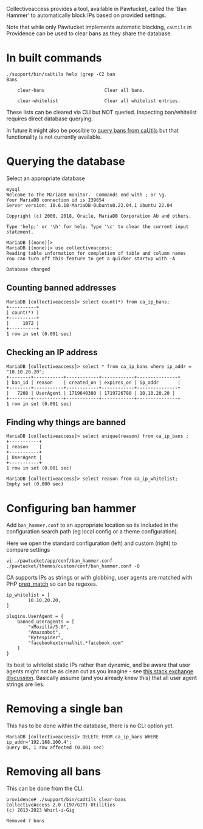 Collectiveaccess provides a tool, available in Pawtucket, called the 'Ban Hammer' to automatically block IPs based on provided settings.

Note that while only Pawtucket implements automatic blocking, `caUtils` in Providence can be used to clear bans as they share the database.

# In built commands

```
./support/bin/caUtils help |grep -C2 ban
Bans

	clear-bans                    	Clear all bans.

	clear-whitelist               	Clear all whitelist entries.
```

These lists can be cleared via CLI but NOT queried. Inspecting ban/whitelist requires direct database querying.

In future it might also be possible to [query bans from caUtils](https://github.com/collectiveaccess/providence/issues/1646) but that functionality is
not currently available.

# Querying the database

Select an appropriate database
```
mysql
Welcome to the MariaDB monitor.  Commands end with ; or \g.
Your MariaDB connection id is 239654
Server version: 10.6.18-MariaDB-0ubuntu0.22.04.1 Ubuntu 22.04

Copyright (c) 2000, 2018, Oracle, MariaDB Corporation Ab and others.

Type 'help;' or '\h' for help. Type '\c' to clear the current input statement.

MariaDB [(none)]>
MariaDB [(none)]> use collectiveaccess;
Reading table information for completion of table and column names
You can turn off this feature to get a quicker startup with -A

Database changed
```

## Counting banned addresses

```
MariaDB [collectiveaccess]> select count(*) from ca_ip_bans;
+----------+
| count(*) |
+----------+
|     1072 |
+----------+
1 row in set (0.001 sec)
```

## Checking an IP address

```
MariaDB [collectiveaccess]> select * from ca_ip_bans where ip_addr = "10.10.20.20";
+--------+-----------+------------+------------+---------------+
| ban_id | reason    | created_on | expires_on | ip_addr       |
+--------+-----------+------------+------------+---------------+
|   7208 | UserAgent | 1719640380 | 1719726780 | 10.10.20.20 |
+--------+-----------+------------+------------+---------------+
1 row in set (0.001 sec)
```

## Finding why things are banned
```
MariaDB [collectiveaccess]> select unique(reason) from ca_ip_bans ;
+-----------+
| reason    |
+-----------+
| UserAgent |
+-----------+
1 row in set (0.001 sec)

MariaDB [collectiveaccess]> select reason from ca_ip_whitelist;
Empty set (0.000 sec)
```

# Configuring ban hammer

Add `ban_hammer.conf` to an appropriate location so its included in the configuration search path (eg local config or a theme configuration).

Here we open the standard configuration (left) and custom (right) to compare settings
```
vi ./pawtucket/app/conf/ban_hammer.conf ./pawtucket/themes/custom/conf/ban_hammer.conf -O
```

CA supports IPs as strings or with globbing, user agents are matched with PHP [preg_match](https://www.php.net/manual/en/function.preg-match.php) so
can be regexes.
```
ip_whitelist = [
        10.10.20.20,
]

plugins.UserAgent = {
    banned_useragents = [
        "xMozilla/5.0",
        "Amazonbot",
        "Bytespider",
        "facebookexternalhit.*facebook.com"
    ]
}
```

Its best to whitelist static IPs rather than dynamic, and be aware that user agents might not be as clean cut as you imagine - see [this stack
exchange discussion](https://webmasters.stackexchange.com/questions/137914/spike-in-traffic-from-facebot-twitterbot-user-agent). Basically assume (and
you already knew this) that all user agent strings are lies.

# Removing a single ban

This has to be done within the database, there is no CLI option yet.

```
MariaDB [collectiveaccess]> DELETE FROM ca_ip_bans WHERE ip_addr='192.168.100.4';
Query OK, 1 row affected (0.001 sec)
```


# Removing all bans

This can be done from the CLI.

```
providence# ./support/bin/caUtils clear-bans
CollectiveAccess 2.0 (197/GIT) Utilities
(c) 2013-2023 Whirl-i-Gig

Removed 7 bans

```

